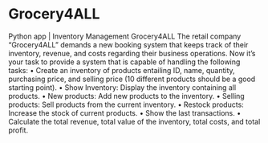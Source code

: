 # Grocery4ALL
Python app | Inventory Management Grocery4ALL
The retail company “Grocery4ALL” demands a new booking system that keeps track of their inventory, revenue, and costs regarding their business operations.
Now it’s your task to provide a system that is capable of handling the following tasks:
•
Create an inventory of products entailing ID, name, quantity, purchasing price, and selling price (10 different products should be a good starting point).
•
Show Inventory: Display the inventory containing all products.
•
New products: Add new products to the inventory.
•
Selling products: Sell products from the current inventory.
•
Restock products: Increase the stock of current products.
•
Show the last transactions.
•
Calculate the total revenue, total value of the inventory, total costs, and total profit.
